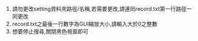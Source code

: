 1. 請勿更改setting資料夾路徑/名稱,若需要更改,請連同record.txt第一行路徑一同更改
2. record.txt之最後一行數字為GUI縮放大小,請輸入大於0之整數
3. 想要停止搜尋,關閉黑色視窗即可
